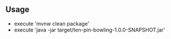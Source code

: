 ## Usage
- execute 'mvnw clean package'
- execute 'java -jar target/ten-pin-bowling-1.0.0-SNAPSHOT.jar'
